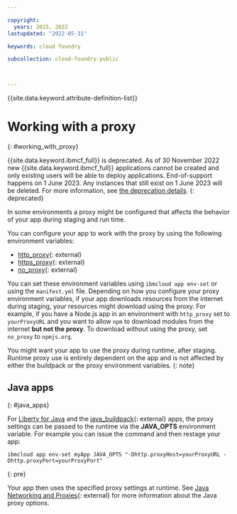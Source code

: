 ```yaml
---

copyright:
  years: 2015, 2022
lastupdated: "2022-05-31"

keywords: cloud foundry

subcollection: cloud-foundry-public



---
```



{{site.data.keyword.attribute-definition-list}}

# Working with a proxy
{: #working_with_proxy}

{{site.data.keyword.ibmcf_full}} is deprecated. As of 30 November 2022 new {{site.data.keyword.ibmcf_full}} applications cannot be created and only existing users will be able to deploy applications. End-of-support happens on 1 June 2023. Any instances that still exist on 1 June 2023 will be deleted. For more information, see [the deprecation details](/docs/cloud-foundry-public?topic=cloud-foundry-public-deprecation).
{: deprecated}

In some environments a proxy might be configured that affects the
behavior of your app during staging and run time.

You can configure your app to work with the proxy by using the following environment variables:
* [http_proxy](https://docs.cloudfoundry.org/buildpacks/proxy-usage.html){: external}
* [https_proxy](https://docs.cloudfoundry.org/buildpacks/proxy-usage.html){: external}
* [no_proxy](http://www.gnu.org/software/wget/manual/html_node/Proxies.html){: external}

You can set these environment variables using `ibmcloud app env-set` or using the `manifest.yml` file.  Depending on how you configure your proxy environment variables, if your app downloads resources from the internet during staging, your resources might download using the proxy. For example, if you have a Node.js app in an environment with `http_proxy` set to `yourProxyURL` and you want to allow `npm` to download modules from the internet **but not the proxy**.  To download without using the proxy, set `no_proxy` to `npmjs.org`.

You might want your app to use the proxy during runtime, after staging.  Runtime proxy use is entirely dependent on the app and is not affected by either the buildpack or the proxy environment variables.
{: note}

## Java apps
{: #java_apps}

For [Liberty for Java](/docs/cloud-foundry-public?topic=cloud-foundry-public-liberty_runtime) and the [java_buildpack](/docs/cloud-foundry-public?topic=cloud-foundry-public-getting-started-tomcat){: external} apps, the proxy settings can be passed to the runtime via the **JAVA_OPTS** environment variable.  For example you can issue the command and then restage your app:

```text
ibmcloud app env-set myApp JAVA_OPTS "-Dhttp.proxyHost=yourProxyURL -Dhttp.proxyPort=yourProxyPort"
```
{: pre}

Your app then uses the specified proxy settings at runtime. See [Java Networking and Proxies](https://docs.oracle.com/javase/8/docs/technotes/guides/net/proxies.html){: external} for more information about the Java proxy options.


